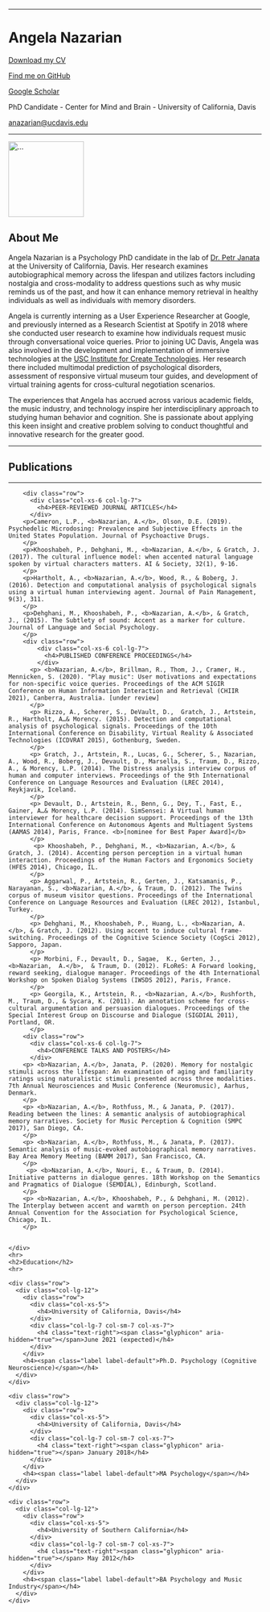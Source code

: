 <!DOCTYPE html>
<html lang="en">

<head>
  <!-- Bootstrap -->
  <link rel="stylesheet" href="css/bootstrap.css">

  <!-- HTML5 shim and Respond.js for IE8 support of HTML5 elements and media queries -->
  <!-- WARNING: Respond.js doesn't work if you view the page via file:// -->
  <!--[if lt IE 9]>
      <script src="https://oss.maxcdn.com/html5shiv/3.7.2/html5shiv.min.js"></script>
      <script src="https://oss.maxcdn.com/respond/1.4.2/respond.min.js"></script>
    <![endif]-->
</head>

<body>

  <div class="container">
    <hr>
    <div class="row">
      <div class="col-xs-6">
        <h1>Angela Nazarian</h1>
      </div>
      <div class="col-xs-6">
        <p class="text-right"><a href="papers/Nazarian_CV.pdf">Download my CV</a></p>
        <p class="text-right"><a href="https://github.com/peachypunk" ; target="_top">Find me on GitHub</a></p>
        <p class="text-right"><a href="https://scholar.google.com/citations?user=iH_c3aAAAAAJ&hl=en" ; target="_top">Google
            Scholar</a></p>
      </div>
    </div>
    <p> PhD Candidate - Center for Mind and Brain - University of California, Davis</a> </p>
    <p><a href="mailto:anazarian@ucdavis.edu">anazarian@ucdavis.edu</a></p>
    <hr>
    <div class="row">
      <div class="col-lg-12 col-sm-12 col-xs-12">
        <div class="media">
          <div class="media-left"> <a href="#"> <img src="img/initials.png" alt="..." width="150" height="150" class="media-object img-rounded hidden-xs">
            </a> </div>
          <div class="media-body">
            <h2 class="media-heading">About Me</h2>
            Angela Nazarian is a Psychology PhD candidate in the lab of <a href="https://atonal.ucdavis.edu/people/">Dr. Petr Janata</a> at the University of    California, Davis. Her research examines autobiographical memory across the lifespan and utilizes factors including nostalgia and cross-modality to address questions such as why music reminds us of the past, and how it can enhance memory retrieval in healthy individuals as well as individuals with memory disorders. 

Angela is currently interning as a User Experience Researcher at Google, and previously interned as a Research Scientist at Spotify in 2018 where she conducted user research to examine how individuals request music through conversational voice queries. Prior to joining UC Davis, Angela was also involved in the development and implementation of immersive technologies at the <a href="https://ict.usc.edu">USC Institute for Create Technologies</a>. Her research there included multimodal prediction of psychological disorders, assessment of responsive virtual museum tour guides, and development of virtual training agents for cross-cultural negotiation scenarios. 

The experiences that Angela has accrued across various academic fields, the music industry, and technology inspire her interdisciplinary approach to studying human behavior and cognition. She is passionate about applying this keen insight and creative problem solving to conduct thoughtful and innovative research for the greater good.
          </div>
        </div>
      </div>
    </div>
    <hr>
    <div class="row">
      <div class="col-lg-12 col-md-12 col-sm-12">
        <h2>Publications</h2>
        <hr>

        <div class="row">
          <div class="col-xs-6 col-lg-7">
            <h4>PEER-REVIEWED JOURNAL ARTICLES</h4>
          </div>
        <p>Cameron, L.P., <b>Nazarian, A.</b>, Olson, D.E. (2019). Psychedelic Microdosing: Prevalence and Subjective Effects in the United States Population. Journal of Psychoactive Drugs. 
        </p>
        <p>Khooshabeh, P., Dehghani, M., <b>Nazarian, A.</b>, & Gratch, J. (2017). The cultural influence model: when accented natural language spoken by virtual characters matters. AI & Society, 32(1), 9-16.
        </p>
        <p>Hartholt, A., <b>Nazarian, A.</b>, Wood, R., & Boberg, J. (2016). Detection and computational analysis of psychological signals using a virtual human interviewing agent. Journal of Pain Management, 9(3), 311.
        </p>
        <p>Dehghani, M., Khooshabeh, P., <b>Nazarian, A.</b>, & Gratch, J., (2015). The Subtlety of sound: Accent as a marker for culture. Journal of Language and Social Psychology.
        </p>
        <div class="row">
            <div class="col-xs-6 col-lg-7">
              <h4>PUBLISHED CONFERENCE PROCEEDINGS</h4>
            </div>
          <p> <b>Nazarian, A.</b>, Brillman, R., Thom, J., Cramer, H., Mennicken, S. (2020). "Play music": User motivations and expectations for non-specific voice queries. Proceedings of the ACM SIGIR Conference on Human Information Interaction and Retrieval (CHIIR 2021), Canberra, Australia. [under review]
          </p>
          <p> Rizzo, A., Scherer, S., DeVault, D.,  Gratch, J., Artstein, R., Hartholt, A…& Morency. (2015). Detection and computational analysis of psychological signals. Proceedings of the 10th International Conference on Disability, Virtual Reality & Associated Technologies (ICDVRAT 2015), Gothenburg, Sweden.
          </p>
          <p> Gratch, J., Artstein, R., Lucas, G., Scherer, S., Nazarian, A., Wood, R., Boberg, J., Devault, D., Marsella, S., Traum, D., Rizzo, A., & Morency, L.P. (2014). The Distress analysis interview corpus of human and computer interviews. Proceedings of the 9th International Conference on Language Resources and Evaluation (LREC 2014), Reykjavik, Iceland.
          </p>
          <p> Devault, D., Artstein, R., Benn, G., Dey, T., Fast, E., Gainer, A…& Morency, L.P. (2014). SimSensei: A Virtual human interviewer for healthcare decision support. Proceedings of the 13th International Conference on Autonomous Agents and Multiagent Systems (AAMAS 2014), Paris, France. <b>[nominee for Best Paper Award]</b>
          </p>
           <p> Khooshabeh, P., Dehghani, M., <b>Nazarian, A.</b>, & Gratch, J. (2014). Accenting person perception in a virtual human interaction. Proceedings of the Human Factors and Ergonomics Society (HFES 2014), Chicago, IL.
          </p>
          <p> Aggarwal, P., Artstein, R., Gerten, J., Katsamanis, P., Narayanan, S., <b>Nazarian, A.</b>, & Traum, D. (2012). The Twins corpus of museum visitor questions. Proceedings of the International Conference on Language Resources and Evaluation (LREC 2012), Istanbul, Turkey.
          </p>
          <p> Dehghani, M., Khooshabeh, P., Huang, L., <b>Nazarian, A.</b>, & Gratch, J. (2012). Using accent to induce cultural frame­switching. Proceedings of the Cognitive Science Society (CogSci 2012), Sapporo, Japan.
          </p>
          <p> Morbini, F., Devault, D., Sagae,  K., Gerten, J., <b>Nazarian,  A.</b>,  & Traum, D. (2012). FLoReS: A Forward looking, reward seeking, dialogue manager. Proceedings of the 4th International Workshop on Spoken Dialog Systems (IWSDS 2012), Paris, France.
          </p>
          <p> Georgila, K., Artstein, R., <b>Nazarian, A.</b>, Rushforth, M., Traum, D., & Sycara, K. (2011). An annotation scheme for cross­cultural argumentation and persuasion dialogues. Proceedings of the Special Interest Group on Discourse and Dialogue (SIGDIAL 2011), Portland, OR.
          </p>  
        <div class="row">
          <div class="col-xs-6 col-lg-7">
            <h4>CONFERENCE TALKS AND POSTERS</h4>
          </div>
        <p> <b>Nazarian, A.</b>, Janata, P. (2020). Memory for nostalgic stimuli across the lifespan: An examination of aging and familiarity ratings using naturalistic stimuli presented across three modalities. 7th Annual Neurosciences and Music Conference (Neuromusic), Aarhus, Denmark.
        </p>
        <p> <b>Nazarian, A.</b>, Rothfuss, M., & Janata, P. (2017). Reading between the lines: A semantic analysis of autobiographical memory narratives. Society for Music Perception & Cognition (SMPC 2017), San Diego, CA. 
        </p>
        <p> <b>Nazarian, A.</b>, Rothfuss, M., & Janata, P. (2017). Semantic analysis of music-evoked autobiographical memory narratives. Bay Area Memory Meeting (BAMM 2017), San Francisco, CA.  
        </p>
         <p> <b>Nazarian, A.</b>, Nouri, E., & Traum, D. (2014). Initiative patterns in dialogue genres. 18th Workshop on the Semantics and Pragmatics of Dialogue (SEMDIAL), Edinburgh, Scotland.
        </p>
        <p> <b>Nazarian, A.</b>, Khooshabeh, P., & Dehghani, M. (2012). The Interplay between accent and warmth on person perception. 24th Annual Convention for the Association for Psychological Science, Chicago, IL.
        </p>
        

    </div>
    <hr>
    <h2>Education</h2>
    <hr>

    <div class="row">
      <div class="col-lg-12">
        <div class="row">
          <div class="col-xs-5">
            <h4>University of California, Davis</h4>
          </div>
          <div class="col-lg-7 col-sm-7 col-xs-7">
            <h4 class="text-right"><span class="glyphicon" aria-hidden="true"></span>June 2021 (expected)</h4>
          </div>
        </div>
        <h4><span class="label label-default">Ph.D. Psychology (Cognitive Neuroscience)</span></h4>
      </div>
    </div>

    <div class="row">
      <div class="col-lg-12">
        <div class="row">
          <div class="col-xs-5">
            <h4>University of California, Davis</h4>
          </div>
          <div class="col-lg-7 col-sm-7 col-xs-7">
            <h4 class="text-right"><span class="glyphicon" aria-hidden="true"></span> January 2018</h4>
          </div>
        </div>
        <h4><span class="label label-default">MA Psychology</span></h4>
      </div>
    </div>

    <div class="row">
      <div class="col-lg-12">
        <div class="row">
          <div class="col-xs-5">
            <h4>University of Southern California</h4>
          </div>
          <div class="col-lg-7 col-sm-7 col-xs-7">
            <h4 class="text-right"><span class="glyphicon" aria-hidden="true"></span> May 2012</h4>
          </div>
        </div>
        <h4><span class="label label-default">BA Psychology and Music Industry</span></h4>
      </div>
    </div>

</body>
</html>
